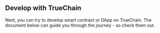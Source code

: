 ## Develop with TrueChain
Next, you can try to develop smart contract or DApp on TrueChain. The document below can guide you through the journey - so check them out.